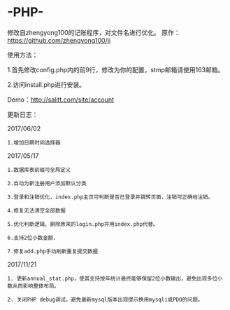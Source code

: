 # -PHP-
   修改自zhengyong100的记账程序，对文件名进行优化。 原作：https://github.com/zhengyong100/ji

使用方法：

  1.首先修改config.php内的前9行，修改为你的配置，stmp邮箱请使用163邮箱。

  2.访问install.php进行安装。

  Demo：http://salitt.com/site/account

更新日志：

  2017/06/02

    1.增加日期时间选择器

  2017/05/17

    1.数据库表前缀可全局定义

    2.自动为新注册用户添加默认分类

    3.登录和注销优化，index.php主页可判断是否已登录并跳转页面，注销可正确地注销。

    4.修复无法清空全部数据

    5.优化判断逻辑、删除原来的login.php并用index.php代替。

    6.支持2位小数金额.

    7.修复add.php手动刷新重复提交数据

  2017/11/21

    1. 更新annual_stat.php，使其支持按年统计最终能够保留2位小数输出，避免出现多位小数从而影响整体布局。
    
    2. 关闭PHP debug调试，避免最新mysql版本出现提示换用mysqli或PDO的问题。
